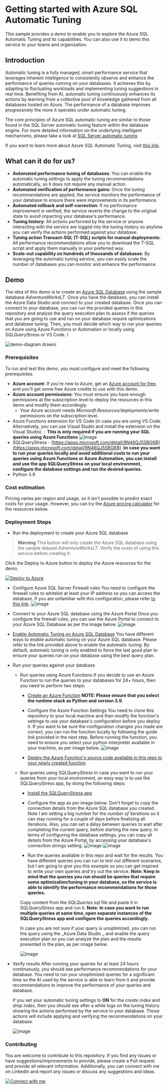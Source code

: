 # Getting started with Azure SQL Automatic Tuning

This sample provides a demo to enable you to explore the Azure SQL Automatic Tuning and its capabilities. You can also use it to demo this service to your teams and organization.

## Introduction

Automatic tuning is a fully managed, smart performance service that leverages inherent intelligence to consistently observe and enhance the performance of queries running on your databases. It achieves this by adapting to fluctuating workloads and implementing tuning suggestions in real time. Benefiting from AI, automatic tuning continuously enhances its actions by learning from a collective pool of knowledge gathered from all databases hosted on Azure. The performance of a database improves progressively the more it operates under automatic tuning.

The core principles of Azure SQL automatic tuning are similar to those found in the SQL Server automatic tuning feature within the database engine. For more detailed information on the underlying intelligent mechanisms, please take a look at [SQL Server automatic tuning](https://learn.microsoft.com/en-us/sql/relational-databases/automatic-tuning/automatic-tuning).

If you want to learn more about Azure SQL Automatic Tuning, visit [this link](https://learn.microsoft.com/en-us/azure/azure-sql/database/automatic-tuning-overview?WT.mc_id=AZ-MVP-5004069).

## What can it do for us?

- **Automated performance tuning of databases**: You can enable the automatic tuning settings to apply the tuning recommendations automatically, so it does not require any manual action.
- **Automated verification of performance gains**: Once the tuning recommendations are applied, the service monitors the performance of your database to ensure there were improvements in its performance.
- **Automated rollback and self-correction**: If no performance improvement is verified, the service reverts the change to the original state to avoid impacting your database's performance.
- **Tuning history**: All actions performed by the service or anyone interacting with the service are logged into the tuning history so anytime you can verify the actions performed against your database.
- **Tuning action Transact-SQL (T-SQL) scripts for manual deployments**: All performance recommendations allow you to download the T-SQL script and apply them manually in your preferred way.
- **Scale-out capability on hundreds of thousands of databases**: By leveraging the automatic tuning service, you can easily scale the number of databases you can monitor and enhance the performance.

## Demo

The idea of this demo is to create an [Azure SQL Database](https://azure.microsoft.com/en-us/products/azure-sql/database?WT.mc_id=AZ-MVP-5004069) using the sample database _AdventureWorksLT_. Once you have the database, you can install the Azure Data Studio and connect to your created database. Once you can connect to your database, you can run the provided queries in this repository and analyze the query execution plan to assess if the queries that you are going to use and run on your database require optimizations and database tuning. Then, you must decide which way to run your queries: on Azure using Azure Functions or Automation or locally using SQLQueryStress or VS Code. I

![demo-diagram drawio](https://github.com/hugobarona/getting-started-with-azure-sql-automatic-tuning/assets/5125006/2de6d741-1b7e-46d6-b1a8-a28d337e56ff)

### Prerequisites
To run and test this demo, you must configure and meet the following prerequisites.

- **Azure account**: If you're new to Azure, get an [Azure account for free](https://azure.microsoft.com/free/cognitive-search/), and you'll get some free Azure credits to use with this demo.
- **Azure account permissions**: You must ensure you have enough permissions at the subscription level to deploy the resources in this demo and modify them accordingly.
  - Your Azure account needs _Microsoft.Resources/deployments/write_ permissions on the subscription level.
- Azure Functions extension for VS Code (in case you are using VS Code. Alternatively, you can use Visual Studio and install the extension on the Visual Studio). - **This is only required if you are running your SQL queries using Azure Functions**
  ![image](https://github.com/hugobarona/getting-started-with-azure-sql-automatic-tuning/assets/5125006/ef563dec-7583-4af6-86c0-039c73e914cd)
- SQLQueryStress - [https://apps.microsoft.com/detail/9N46QJ5SBGKB](https://apps.microsoft.com/detail/9N46QJ5SBGKB) (**in case you want to run your queries locally and avoid additional costs to run your queries using Azure Functions or Azure Automation, you can install and use the app SQLQueryStress on your local environment, configure the database settings and run the desired queries.**
- Python 3.9

### Cost estimation

Pricing varies per region and usage, so it isn't possible to predict exact costs for your usage. 
However, you can try the [Azure pricing calculator](https://azure.com/e/018606173b374c8e8f7c499dee27b328) for the resources below.

### Deployment Steps

- Run the deployment to create your Azure SQL database

> **Warning**
> This button will only create the Azure SQL database using the sample dataset _AdventureWorksLT_. Verify the costs of using this service before creating it.

Click the Deploy to Azure button to deploy the Azure resources for the demo.

[![Deploy to Azure](https://aka.ms/deploytoazurebutton)](https://portal.azure.com/#create/Microsoft.Template/uri/https%3A%2F%2Fraw.githubusercontent.com%2Fhugobarona%2Fgetting-started-with-azure-sql-automatic-tuning%2Fmain%2Finfra%2Fmain.json)

- Configure Azure SQL Server Firewall rules
  You need to configure the firewall rules to whitelist at least your IP address so you can access the database.
  If you are unfamiliar with this configuration, please refer [to this link](https://learn.microsoft.com/en-us/azure/azure-sql/database/secure-database-tutorial?WT.mc_id=AZ-MVP-5004069).
  ![image](https://github.com/hugobarona/getting-started-with-azure-sql-automatic-tuning/assets/5125006/e10aa350-815a-49dc-9c03-b78cd6a65339)

- Connect to your Azure SQL database using the Azure Portal
  Once you configure the firewall rules, you can use the Azure Portal to connect to your Azure SQL Database as per the image below.
  ![image](https://github.com/hugobarona/getting-started-with-azure-sql-automatic-tuning/assets/5125006/5ae685ee-acba-40c8-910a-1fd622a056ca)

- [Enable Automatic Tuning on Azure SQL Database](https://learn.microsoft.com/en-us/azure/azure-sql/database/automatic-tuning-enable?WT.mc_id=AZ-MVP-5004069)
  You have different ways to enable automatic tuning on your Azure SQL database. Please refer to the link provided above to enable the automatic tuning. By default, automatic tuning is only enabled to force the last good plan to ensure your queries run on your database using the best query plan.

- Run your queries against your database
   - Run queries using Azure Functions
     If you decide to use an Azure Function to run the queries to your databases for 24+ hours, then you need to perform two steps:
     - [Create an Azure Function](https://learn.microsoft.com/en-us/azure/azure-functions/functions-create-function-app-portal)
       **NOTE: Please ensure that you select the runtime stack as Python and version 3.9.**
     - Configure the Azure Function Settings
       You need to clone this repository to your local machine and then modify the function's settings to use your database's configuration before you deploy it. If you want to be sure the configuration changes you made are correct, you can run the function locally by following the guide link provided in the next step. Before running the function, you need to ensure you select your python interpreter available in your machine, as per image below.
       ![image](https://github.com/hugobarona/getting-started-with-azure-sql-automatic-tuning/assets/5125006/a336c840-474c-481b-a3c6-b2dcae71a356)

     - [Deploy the Azure Function's source code available in this repo to your newly created function](https://learn.microsoft.com/en-us/azure/azure-functions/functions-develop-vs-code?tabs=node-v3%2Cpython-v2%2Cisolated-process&pivots=programming-language-python#republish-project-files)
   - Run queries using SQLQueryStress
     In case you want to run your queries from your local environment, an easy way is to use the SQLQueryStress app, by doing the following steps:
     - [Install the SQLQueryStress app](https://apps.microsoft.com/detail/9N46QJ5SBGKB)
     - Configure the app as per image below. Don't forget to copy the connection details from the Azure SQL database you created.
       Note I am setting a big number for the _number of iterations_ so it can stay running for a couple of days before finalizing all iterations. Also, you can set a delay between queries to wait after completing the current query, before starting the new query.
       In terms of configuring the database settings, you can copy all details from the Azure Portal, by accessing your database's connection strings setting.
        ![image](https://github.com/hugobarona/getting-started-with-azure-sql-automatic-tuning/assets/5125006/bd5f3876-faec-4c2a-bc0d-ce7e4bdd1a56)
![image](https://github.com/hugobarona/getting-started-with-azure-sql-automatic-tuning/assets/5125006/39fc7e1f-4b25-49ee-8c8a-d72bf8e03d27)

     - Run the queries available in this repo and wait for the results.
       You have different queries you can run to test out different scenarios, but I am going to give you this example so you can get inspired to write your own queries and try out the service. **Note: Keep in mind that the queries you run should be queries that require some optimization/tuning in your database, so the service is able to identify the performance recommendations for those queries.**
 
      Copy content from the _SQLQueries.sql_ file and paste it in SQLQueryStress app and run it.
     **Note: In case you want to run multiple queries at same time, open separate instances of the SQLQueryStress app and configure the queries accordingly.**
       
       In case you are not sure if your query is unoptimized, you can run the query using the _Azure Data Studio _ and enable the query execution plan so you can analyze the plan and the results presented in the plan, as per image below.

       ![image](https://github.com/hugobarona/getting-started-with-azure-sql-automatic-tuning/assets/5125006/6beb2668-ad6b-43aa-9f7f-16fbf7e2ffde)


- Verify results
  After running your queries for at least 24 hours continuously, you should see performance recommendations for your database. You need to run your unoptimized queries for a significant time so the AI used by the service is able to learn from it and provide recommendations to improve the performance of your queries and database.

  If you set your automatic tuning settings to **ON** for the _create index_ and _drop index_, then you should see after a while logs on the tuning history showing the actions performed by the service to your database. Those actions will include applying and verifying the recommendations on your database.

  ![image](https://github.com/hugobarona/getting-started-with-azure-sql-automatic-tuning/assets/5125006/b77e9bde-262c-4df9-ad2a-953c372f8717)


### Contributing

You are welcome to contribute to this repository. If you find any issues or have suggestions/improvements to provide, please create a Pull request and provide all relevant information.
Additionally, you can connect with me on LinkedIn and report any issues or discuss any suggestions and ideas.

[![Connect with me](https://content.linkedin.com/content/dam/me/business/en-us/amp/brand-site/v2/bg/LI-Logo.svg.original.svg)](https://www.linkedin.com/in/hugomiguelbarona/)
